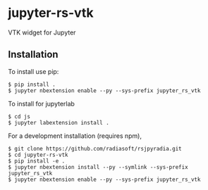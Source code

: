 jupyter-rs-vtk
===============================

VTK widget for Jupyter

Installation
------------

To install use pip:

    $ pip install .
    $ jupyter nbextension enable --py --sys-prefix jupyter_rs_vtk

To install for jupyterlab

    $ cd js
    $ jupyter labextension install .

For a development installation (requires npm),

    $ git clone https://github.com/radiasoft/rsjpyradia.git
    $ cd jupyter-rs-vtk
    $ pip install -e .
    $ jupyter nbextension install --py --symlink --sys-prefix jupyter_rs_vtk
    $ jupyter nbextension enable --py --sys-prefix jupyter_rs_vtk
